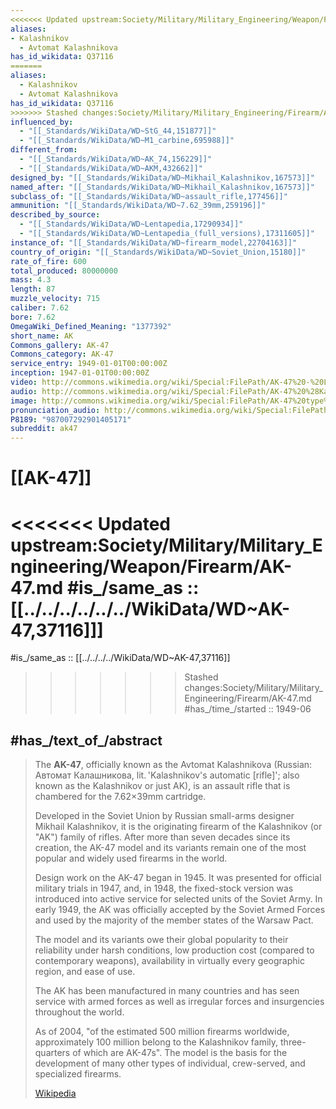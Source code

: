 ```yaml
---
<<<<<<< Updated upstream:Society/Military/Military_Engineering/Weapon/Firearm/AK-47.md
aliases:
- Kalashnikov
  - Avtomat Kalashnikova
has_id_wikidata: Q37116
=======
aliases:
  - Kalashnikov
  - Avtomat Kalashnikova
has_id_wikidata: Q37116
>>>>>>> Stashed changes:Society/Military/Military_Engineering/Firearm/AK-47.md
influenced_by:
  - "[[_Standards/WikiData/WD~StG_44,151877]]"
  - "[[_Standards/WikiData/WD~M1_carbine,695988]]"
different_from:
  - "[[_Standards/WikiData/WD~AK_74,156229]]"
  - "[[_Standards/WikiData/WD~AKM,432662]]"
designed_by: "[[_Standards/WikiData/WD~Mikhail_Kalashnikov,167573]]"
named_after: "[[_Standards/WikiData/WD~Mikhail_Kalashnikov,167573]]"
subclass_of: "[[_Standards/WikiData/WD~assault_rifle,177456]]"
ammunition: "[[_Standards/WikiData/WD~7.62_39mm,259196]]"
described_by_source:
  - "[[_Standards/WikiData/WD~Lentapedia,17290934]]"
  - "[[_Standards/WikiData/WD~Lentapedia_(full_versions),17311605]]"
instance_of: "[[_Standards/WikiData/WD~firearm_model,22704163]]"
country_of_origin: "[[_Standards/WikiData/WD~Soviet_Union,15180]]"
rate_of_fire: 600
total_produced: 80000000
mass: 4.3
length: 87
muzzle_velocity: 715
caliber: 7.62
bore: 7.62
OmegaWiki_Defined_Meaning: "1377392"
short_name: AK
Commons_gallery: AK-47
Commons_category: AK-47
service_entry: 1949-01-01T00:00:00Z
inception: 1947-01-01T00:00:00Z
video: http://commons.wikimedia.org/wiki/Special:FilePath/AK-47%20-%20Live%20Fire%20Day%202%20at%20Platinum%20Eagle.ogv
audio: http://commons.wikimedia.org/wiki/Special:FilePath/AK-47%20%28Kalasjnikov%29%2C%20drie%20schoten%20-%20SoundCloud%20-%20Beeld%20en%20Geluid.ogg
image: http://commons.wikimedia.org/wiki/Special:FilePath/AK-47%20type%20II%20noBG.png
pronunciation_audio: http://commons.wikimedia.org/wiki/Special:FilePath/De-Kalaschnikow.ogg
P8189: "987007292901405171"
subreddit: ak47
---
```


# [[AK-47]] 

<<<<<<< Updated upstream:Society/Military/Military_Engineering/Weapon/Firearm/AK-47.md
#is_/same_as ::[[../../../../../../WikiData/WD~AK-47,37116]]] 
=======
#is_/same_as :: [[../../../../WikiData/WD~AK-47,37116]] 
>>>>>>> Stashed changes:Society/Military/Military_Engineering/Firearm/AK-47.md
#has_/time_/started :: 1949-06 

## #has_/text_of_/abstract 

> The **AK-47**, officially known as the Avtomat Kalashnikova (Russian: Автомат Калашникова, 
> lit. 'Kalashnikov's automatic [rifle]'; also known as the Kalashnikov or just AK), 
> is an assault rifle that is chambered for the 7.62×39mm cartridge. 
> 
> Developed in the Soviet Union by Russian small-arms designer Mikhail Kalashnikov, 
> it is the originating firearm of the Kalashnikov (or "AK") family of rifles. 
> After more than seven decades since its creation, the AK-47 model and its variants remain one of the most popular and widely used firearms in the world.
>
> Design work on the AK-47 began in 1945. It was presented for official military trials in 1947, and, in 1948, the fixed-stock version was introduced into active service for selected units of the Soviet Army. 
> In early 1949, the AK was officially accepted by the Soviet Armed Forces 
> and used by the majority of the member states of the Warsaw Pact.
>
> The model and its variants owe their global popularity to their reliability under harsh conditions, 
> low production cost (compared to contemporary weapons), 
> availability in virtually every geographic region, and ease of use. 
> 
> The AK has been manufactured in many countries and has seen service with armed forces 
> as well as irregular forces and insurgencies throughout the world. 
> 
> As of 2004, "of the estimated 500 million firearms worldwide, 
> approximately 100 million belong to the Kalashnikov family, three-quarters of which are AK-47s". 
> The model is the basis for the development of many other types of individual, 
> crew-served, and specialized firearms.
>
> [Wikipedia](https://en.wikipedia.org/wiki/AK-47) 

